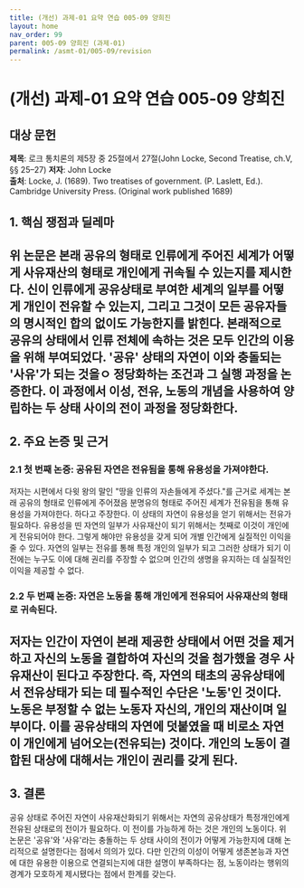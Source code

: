 ```yaml
---
title: (개선) 과제-01 요약 연습 005-09 양희진
layout: home
nav_order: 99
parent: 005-09 양희진 (과제-01)
permalink: /asmt-01/005-09/revision
---
```


# (개선) 과제-01 요약 연습 005-09 양희진 


## 대상 문헌
**제목**: 로크 통치론의 제5장 중 25절에서 27절(John Locke, Second Treatise, ch.V, §§ 25–27) 
**저자**: John Locke  
**출처**: Locke, J. (1689). Two treatises of government. (P. Laslett, Ed.). Cambridge University Press. (Original work published 1689) 

## 1. 핵심 쟁점과 딜레마  
위 논문은 본래 공유의 형태로 인류에게 주어진 세계가 어떻게 사유재산의 형태로 개인에게 귀속될 수 있는지를 제시한다. 신이 인류에게 공유상태로 부여한 세계의 일부를 어떻게 개인이 전유할 수 있는지, 그리고 그것이 모든 공유자들의 명시적인 합의 없이도 가능한지를 밝힌다. 본래적으로 공유의 상태에서 인류 전체에 속하는 것은 모두 인간의 이용을 위해 부여되었다. '공유' 상태의 자연이 이와 충돌되는 '사유'가 되는 것을ㅇ 정당화하는 조건과 그 실행 과정을 논증한다. 이 과정에서 이성, 전유, 노동의 개념을 사용하여 양립하는 두 상태 사이의 전이 과정을 정당화한다.
---

## 2. 주요 논증 및 근거  

### 2.1 첫 번째 논증: 공유된 자연은 전유됨을 통해 유용성을 가져야한다.
저자는 시편에서 다윗 왕의 말인 "땅을 인류의 자손들에게 주셨다."를 근거로 세계는 본래 공유의 형태로 인류에게 주어졌음 분명유의 형태로 주어진 세계가 전유됨을 통해 유용성을 가져야한다. 하다고 주장한다. 이 상태의 자연이 유용성을 얻기 위해서는 전유가 필요하다. 유용성을 띤 자연의 일부가 사유재산이 되기 위해서는 첫째로 이것이 개인에게 전유되어야 한다. 그렇게 해야만 유용성을 갖게 되어 개별 인간에게 실질적인 이익을 줄 수 있다. 자연의 일부는 전유를 통해 특정 개인의 일부가 되고 그러한 상태가 되기 이전에는 누구도 이에 대해 권리를 주장할 수 없으며 인간의 생명을 유지하는 데 실질적인 이익을 제공할 수 없다. 

### 2.2 두 번째 논증: 자연은 노동을 통해 개인에게 전유되어 사유재산의 형태로 귀속된다.
저자는 인간이 자연이 본래 제공한 상태에서 어떤 것을 제거하고 자신의 노동을 결합하여 자신의 것을 첨가했을 경우 사유재산이 된다고 주장한다. 즉, 자연의 태초의 공유상태에서 전유상태가 되는 데 필수적인 수단은 '노동'인 것이다. 노동은 부정할 수 없는 노동자 자신의, 개인의 재산이며 일부이다. 이를 공유상태의 자연에 덧붙였을 때 비로소 자연이 개인에게 넘어오는(전유되는) 것이다. 개인의 노동이 결합된 대상에 대해서는 개인이 권리를 갖게 된다.
---

## 3. 결론  
공유 상태로 주어진 자연이 사유재산화되기 위해서는 자연의 공유상태가 특정개인에게 전유된 상태로의 전이가 필요하다. 이 전이를 가능하게 하는 것은 개인의 노동이다. 위 논문은 '공유'와 '사유'라는 충돌하는 두 상태 사이의 전이가 어떻게 가능한지에 대해 논리적으로 설명한다는 점에서 의의가 있다. 다만 인간의 이성이 어떻게 생존본능과 자연에 대한 유용한 이용으로 연결되는지에 대한 설명이 부족하다는 점, 노동이라는 행위의 경계가 모호하게 제시됐다는 점에서 한계를 갖는다.